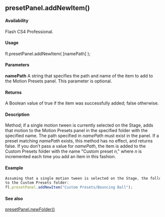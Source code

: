 ## presetPanel.addNewItem()

#### Availability

Flash CS4 Professional.

#### Usage

fl.presetPanel.addNewItem( \[namePath\] );

#### Parameters

**namePath** A string that specifies the path and name of the item to add to the Motion Presets panel. This parameter is optional.

#### Returns

A Boolean value of true if the item was successfully added; false otherwise.

#### Description

Method; if a single motion tween is currently selected on the Stage, adds that motion to the Motion Presets panel in the specified folder with the specified name. The path specified in *namePath* must exist in the panel.
If a preset matching *namePath* exists, this method has no effect, and returns false.
If you don’t pass a value for *namePath*, the item is added to the Custom Presets folder with the name "Custom preset
*n*," where *n* is incremented each time you add an item in this fashion.

#### Example

```javascript
Assuming that a single motion tween is selected on the Stage, the following code adds a preset named Bouncing Ball
to the Custom Presets folder:
fl.presetPanel.addNewItem("Custom Presets/Bouncing Ball");

```
#### See also

[presetPanel.newFolder()](#!AdobeDocs/developers-animatesdk-docs/master/presetPanel_object/presetPan11.md)
